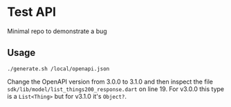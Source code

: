# Test API
Minimal repo to demonstrate a bug

## Usage
`./generate.sh /local/openapi.json`

Change the OpenAPI version from 3.0.0 to 3.1.0 and then inspect the file `sdk/lib/model/list_things200_response.dart` on line 19. For v3.0.0 this type is a `List<Thing>` but for v3.1.0 it's `Object?`.